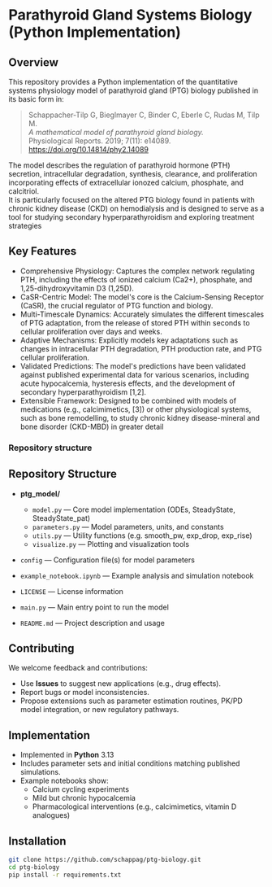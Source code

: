 # Parathyroid Gland Systems Biology (Python Implementation)

## Overview
This repository provides a Python implementation of the quantitative systems physiology model of parathyroid gland (PTG) biology published in its basic form in:

> Schappacher-Tilp G, Bieglmayer C, Binder C, Eberle C, Rudas M, Tilp M.  
> *A mathematical model of parathyroid gland biology.*  
> Physiological Reports. 2019; 7(11): e14089. https://doi.org/10.14814/phy2.14089
> 
The model describes the regulation of parathyroid hormone (PTH) secretion, intracellular degradation, synthesis, clearance, and proliferation incorporating effects of extracellular ionozed calcium, phosphate, and calcitriol.  
 It is particularly focused on the altered PTG biology found in patients with chronic kidney disease (CKD) on hemodialysis and is designed to serve as a tool for studying secondary hyperparathyroidism and exploring treatment strategies

## Key Features
- Comprehensive Physiology: Captures the complex network regulating PTH, including the effects of ionized calcium (Ca2+), phosphate, and 1,25-dihydroxyvitamin D3 (1,25D).
- CaSR-Centric Model: The model's core is the Calcium-Sensing Receptor (CaSR), the crucial regulator of PTG function and biology.
- Multi-Timescale Dynamics: Accurately simulates the different timescales of PTG adaptation, from the release of stored PTH within seconds to cellular proliferation over days and weeks.
- Adaptive Mechanisms: Explicitly models key adaptations such as changes in intracellular PTH degradation, PTH production rate, and PTG cellular proliferation.
- Validated Predictions: The model's predictions have been validated against published experimental data for various scenarios, including acute hypocalcemia, hysteresis effects, and the development of secondary hyperparathyroidism [1,2].
- Extensible Framework: Designed to be combined with models of medications (e.g., calcimimetics, [3]) or other physiological systems, such as bone remodelling, to study chronic kidney disease-mineral and bone disorder (CKD-MBD) in greater detail

### Repository structure

## Repository Structure

- **ptg_model/**
  - `model.py` — Core model implementation (ODEs, SteadyState, SteadyState_pat)  
  - `parameters.py` — Model parameters, units, and constants  
  - `utils.py` — Utility functions (e.g. smooth_pw, exp_drop, exp_rise)  
  - `visualize.py` — Plotting and visualization tools  

- `config` — Configuration file(s) for model parameters  
- `example_notebook.ipynb` — Example analysis and simulation notebook  
- `LICENSE` — License information  
- `main.py` — Main entry point to run the model  
- `README.md` — Project description and usage

## Contributing
We welcome feedback and contributions:  
- Use **Issues** to suggest new applications (e.g., drug effects).  
- Report bugs or model inconsistencies.  
- Propose extensions such as parameter estimation routines, PK/PD model integration, or new regulatory pathways.  

## Implementation
- Implemented in **Python** 3.13
- Includes parameter sets and initial conditions matching published simulations.  
- Example notebooks show:  
  - Calcium cycling experiments  
  - Mild but chronic hypocalcemia  
  - Pharmacological interventions (e.g., calcimimetics, vitamin D analogues)  

## Installation
```bash
git clone https://github.com/schappag/ptg-biology.git
cd ptg-biology
pip install -r requirements.txt




